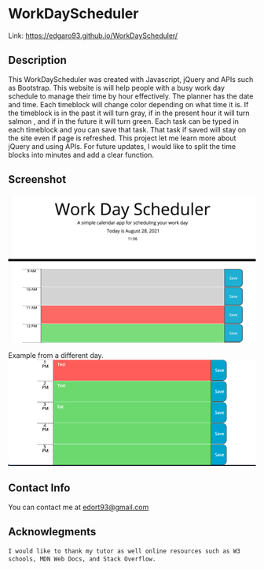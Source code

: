 # WorkDayScheduler
Link: https://edgaro93.github.io/WorkDayScheduler/

## Description

This WorkDayScheduler was created with Javascript, jQuery and APIs such as Bootstrap. This website is will help people with a busy work day schedule to manage their time by hour effectively. The planner has the date and time. Each timeblock will change color depending on what time it is. If the timeblock is in the past it will turn gray, if in the present hour it will turn salmon , and if in the future it will turn green. Each task can be typed in each timeblock and you can save that task. That task if saved will stay on the site even if page is refreshed. This project let me learn more about jQuery and using APIs. For future updates, I would like to split the time blocks into minutes and add a clear function.

## Screenshot
![plot](Assets/WDS.png)

Example from a different day.
![plot](Assets/2.png)

## Contact Info
You can contact me at edort93@gmail.com

## Acknowlegments
~~~
I would like to thank my tutor as well online resources such as W3 schools, MDN Web Docs, and Stack Overflow.
~~~
